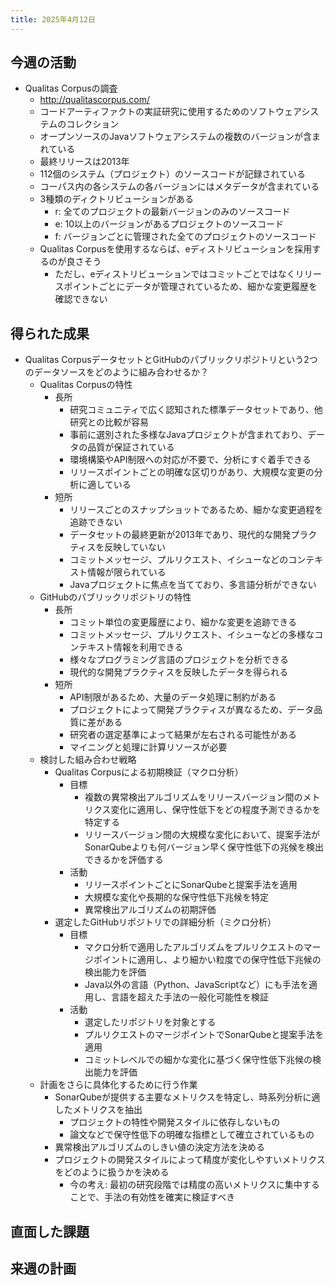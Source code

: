 ```yaml
---
title: 2025年4月12日
---
```

## 今週の活動
- Qualitas Corpusの調査
	- http://qualitascorpus.com/
	- コードアーティファクトの実証研究に使用するためのソフトウェアシステムのコレクション
	- オープンソースのJavaソフトウェアシステムの複数のバージョンが含まれている
	- 最終リリースは2013年
	- 112個のシステム（プロジェクト）のソースコードが記録されている
	- コーパス内の各システムの各バージョンにはメタデータが含まれている
	- 3種類のディクトリビューションがある
		- r: 全てのプロジェクトの最新バージョンのみのソースコード
		- e: 10以上のバージョンがあるプロジェクトのソースコード
		- f: バージョンごとに管理された全てのプロジェクトのソースコード
	- Qualitas Corpusを使用するならば、eディストリビューションを採用するのが良さそう
		- ただし、eディストリビューションではコミットごとではなくリリースポイントごとにデータが管理されているため、細かな変更履歴を確認できない

## 得られた成果
- Qualitas CorpusデータセットとGitHubのパブリックリポジトリという2つのデータソースをどのように組み合わせるか？
	- Qualitas Corpusの特性
		- 長所
			- 研究コミュニティで広く認知された標準データセットであり、他研究との比較が容易
			- 事前に選別された多様なJavaプロジェクトが含まれており、データの品質が保証されている
			- 環境構築やAPI制限への対応が不要で、分析にすぐ着手できる
			- リリースポイントごとの明確な区切りがあり、大規模な変更の分析に適している
		- 短所
			- リリースごとのスナップショットであるため、細かな変更過程を追跡できない
			- データセットの最終更新が2013年であり、現代的な開発プラクティスを反映していない
			- コミットメッセージ、プルリクエスト、イシューなどのコンテキスト情報が限られている
			- Javaプロジェクトに焦点を当てており、多言語分析ができない
	- GitHubのパブリックリポジトリの特性
		- 長所
			- コミット単位の変更履歴により、細かな変更を追跡できる
			- コミットメッセージ、プルリクエスト、イシューなどの多様なコンテキスト情報を利用できる
			- 様々なプログラミング言語のプロジェクトを分析できる
			- 現代的な開発プラクティスを反映したデータを得られる
		- 短所
			- API制限があるため、大量のデータ処理に制約がある
			- プロジェクトによって開発プラクティスが異なるため、データ品質に差がある
			- 研究者の選定基準によって結果が左右される可能性がある
			- マイニングと処理に計算リソースが必要
	- 検討した組み合わせ戦略
		- Qualitas Corpusによる初期検証（マクロ分析）
			- 目標
				- 複数の異常検出アルゴリズムをリリースバージョン間のメトリクス変化に適用し、保守性低下をどの程度予測できるかを特定する
				- リリースバージョン間の大規模な変化において、提案手法がSonarQubeよりも何バージョン早く保守性低下の兆候を検出できるかを評価する
			- 活動
				- リリースポイントごとにSonarQubeと提案手法を適用
				- 大規模な変化や長期的な保守性低下兆候を特定
				- 異常検出アルゴリズムの初期評価
		- 選定したGitHubリポジトリでの詳細分析（ミクロ分析）
			- 目標
				- マクロ分析で適用したアルゴリズムをプルリクエストのマージポイントに適用し、より細かい粒度での保守性低下兆候の検出能力を評価
				- Java以外の言語（Python、JavaScriptなど）にも手法を適用し、言語を超えた手法の一般化可能性を検証
			- 活動
				- 選定したリポジトリを対象とする
				- プルリクエストのマージポイントでSonarQubeと提案手法を適用
				- コミットレベルでの細かな変化に基づく保守性低下兆候の検出能力を評価
	- 計画をさらに具体化するために行う作業
		- SonarQubeが提供する主要なメトリクスを特定し、時系列分析に適したメトリクスを抽出
			- プロジェクトの特性や開発スタイルに依存しないもの
			- 論文などで保守性低下の明確な指標として確立されているもの
		- 異常検出アルゴリズムのしきい値の決定方法を決める
		- プロジェクトの開発スタイルによって精度が変化しやすいメトリクスをどのように扱うかを決める
			- 今の考え: 最初の研究段階では精度の高いメトリクスに集中することで、手法の有効性を確実に検証すべき
		

	
## 直面した課題
## 来週の計画